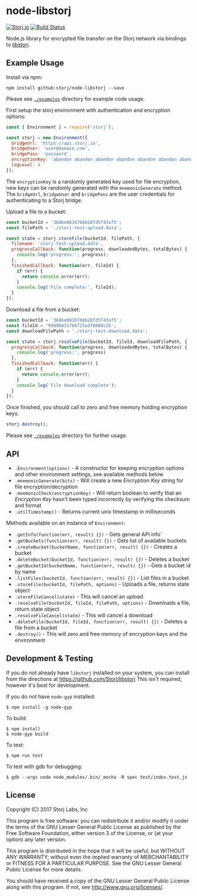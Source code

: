 # node-libstorj

[![Storj.io](https://storj.io/img/storj-badge.svg)](https://storj.io)
[![Build Status](https://travis-ci.org/Storj/node-libstorj.svg?branch=master)](https://travis-ci.org/Storj/node-libstorj)

Node.js library for encrypted file transfer on the Storj network via bindings to [libstorj](https://github.com/Storj/libstorj).

## Example Usage

Install via npm:
```
npm install github:storj/node-libstorj --save
```

Please see [`./examples`](/examples) directory for example code usage.

First setup the storj environment with authentication and encryption options:

```js
const { Environment } = require('storj');

const storj = new Environment({
  bridgeUrl: 'https://api.storj.io',
  bridgeUser: 'user@domain.com',
  bridgePass: 'password',
  encryptionKey: 'abandon abandon abandon abandon abandon abandon abandon abandon abandon abandon abandon about',
  logLevel: 4
});
```

The `encryptionKey` is a randomly generated key used for file encryption, new keys can be randomly generated with the `mnemonicGenerate` method. The `bridgeUrl`, `bridgeUser` and `bridgePass` are the user credentials for authenticating to a Storj bridge.

Upload a file to a bucket:
```js
const bucketId = '368be0816766b28fd5f43af5';
const filePath = './storj-test-upload.data';

const state = storj.storeFile(bucketId, filePath, {
  filename: 'storj-test-upload.data',
  progressCallback: function(progress, downloadedBytes, totalBytes) {
    console.log('progress:', progress);
  },
  finishedCallback: function(err, fileId) {
    if (err) {
      return console.error(err);
    }
    console.log('File complete:', fileId);
  }
});

```

Download a file from a bucket:

```js
const bucketId = '368be0816766b28fd5f43af5';
const fileId = '998960317b6725a3f8080c2b';
const downloadFilePath = './storj-test-download.data';

const state = storj.resolveFile(bucketId, fileId, downloadFilePath, {
  progressCallback: function(progress, downloadedBytes, totalBytes) {
    console.log('progress:', progress)
  },
  finishedCallback: function(err) {
    if (err) {
      return console.error(err);
    }
    console.log('File download complete');
  }
});
```

Once finished, you should call to zero and free memory holding encryption keys:

```js
storj.destroy();
```

Please see [`./examples`](/examples) directory for further usage.

## API

- `.Environment(options)` - A constructor for keeping encryption options and other environment settings, see available methods below
- `.mnemonicGenerate(bits)` - Will create a new *Encryption Key* string for file encryption/decryption
- `.mnemonicCheck(encryptionKey)` - Will return boolean to verify that an *Encryption Key* hasn't been typed incorrectly by verifying the checksum and format
- `.utilTimestamp()` - Returns current unix timestamp in milliseconds

Methods available on an instance of `Environment`:

- `.getInfo(function(err, result) {})` - Gets general API info`
- `.getBuckets(function(err, result) {})` - Gets list of available buckets
- `.createBucket(bucketName, function(err, result) {})` - Creates a bucket
- `.deleteBucket(bucketId, function(err, result) {})` - Deletes a bucket
- `.getBucketId(bucketName, function(err, result) {})` - Gets a bucket id by name
- `.listFiles(bucketId, function(err, result) {})` - List files in a bucket
- `.storeFile(bucketId, filePath, options)` - Uploads a file, returns state object
- `.storeFileCancel(state)` - This will cancel an upload
- `.resolveFile(bucketId, fileId, filePath, options)` - Downloads a file, return state object
- `.resolveFileCancel(state)` - This will cancel a download
- `.deleteFile(bucketId, fileId, function(err, result) {})` - Deletes a file from a bucket
- `.destroy()` - This will zero and free memory of encryption keys and the environment

## Development & Testing

If you do not already have `libstorj` installed on your system, you can install from the directions at https://github.com/Storj/libstorj This isn't required, however it's best for development.

If you do not have `node-gyp` installed:

```
$ npm install -g node-gyp
```

To build:

```
$ npm install
$ node-gyp build
```

To test:

```
$ npm run test
```

To test with gdb for debugging:
```
$ gdb --args node node_modules/.bin/_mocha -R spec test/index.test.js
```

## License

Copyright (C) 2017 Storj Labs, Inc

This program is free software: you can redistribute it and/or modify
it under the terms of the GNU Lesser General Public License as published by
the Free Software Foundation, either version 3 of the License, or
(at your option) any later version.

This program is distributed in the hope that it will be useful,
but WITHOUT ANY WARRANTY; without even the implied warranty of
MERCHANTABILITY or FITNESS FOR A PARTICULAR PURPOSE.  See the
GNU Lesser General Public License for more details.

You should have received a copy of the GNU Lesser General Public License
along with this program.  If not, see <http://www.gnu.org/licenses/>.
